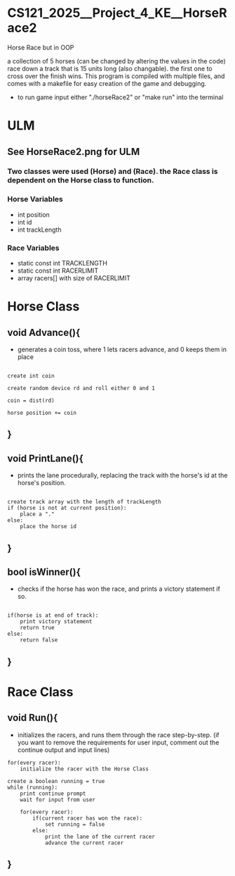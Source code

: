 # CS121_2025__Project_4_KE__HorseRace2

Horse Race but in OOP

a collection of 5 horses (can be changed by altering the values in the code) race down a track that is 15 units long (also changable). the first one to cross over the finish wins. This program is compiled with multiple files, and comes with a makefile for easy creation of the game and debugging. 

* to run game input either "./horseRace2" or "make run" into the terminal


# ULM

## See HorseRace2.png for ULM

### Two classes were used (Horse) and (Race). the Race class is dependent on the Horse class to function.
### Horse Variables
* int position
* int id
* int trackLength
### Race Variables
* static const int TRACKLENGTH 
* static const int RACERLIMIT
* array racers[] with size of RACERLIMIT



# Horse Class

## void Advance(){
* generates a coin toss, where 1 lets racers advance, and 0 keeps them in place
```

create int coin

create random device rd and roll either 0 and 1

coin = dist(rd)

horse position += coin

```
## }


## void PrintLane(){
* prints the lane procedurally, replacing the track with the horse's id at the horse's position.
```

create track array with the length of trackLength
if (horse is not at current position):
	place a "."
else:
	place the horse id

```
## }


## bool isWinner(){
* checks if the horse has won the race, and prints a victory statement if so.
```

if(horse is at end of track):
	print victory statement
	return true
else:
	return false

```
## }





# Race Class

## void Run(){
* initializes the racers, and runs them through the race step-by-step. (if you want to remove the requirements for user input, comment out the continue output and input lines)
```
for(every racer):
	initialize the racer with the Horse Class

create a boolean running = true
while (running):
	print continue prompt
	wait for input from user
	
	for(every racer):
		if(current racer has won the race):
			set running = false
		else:
			print the lane of the current racer
			advance the current racer

```
## }
